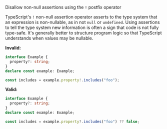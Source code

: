 Disallow non-null assertions using the `!` postfix operator

TypeScript's `!` non-null assertion operator asserts to the type system that an
expression is non-nullable, as in not `null` or `undefined`. Using assertions to
tell the type system new information is often a sign that code is not fully
type-safe. It's generally better to structure program logic so that TypeScript
understands when values may be nullable.

**Invalid:**

```typescript
interface Example {
  property?: string;
}
declare const example: Example;

const includes = example.property!.includes("foo");
```

**Valid:**

```typescript
interface Example {
  property?: string;
}
declare const example: Example;

const includes = example.property?.includes("foo") ?? false;
```
